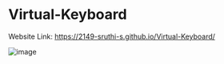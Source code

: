 # Virtual-Keyboard

Website Link: https://2149-sruthi-s.github.io/Virtual-Keyboard/

![image](https://github.com/2149-SRUTHI-S/Virtual-Keyboard/assets/129876043/2afd40c9-7f7d-4614-b508-ab71aa0422d2)
